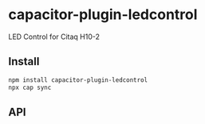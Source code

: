 # capacitor-plugin-ledcontrol

LED Control for Citaq H10-2

## Install

```bash
npm install capacitor-plugin-ledcontrol
npx cap sync
```

## API

<docgen-index></docgen-index>

<docgen-api>
<!-- run docgen to generate docs from the source -->
<!-- More info: https://github.com/ionic-team/capacitor-docgen -->
</docgen-api>

